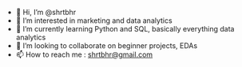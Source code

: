 - 👋 Hi, I’m @shrtbhr
- 👀 I’m interested in marketing and data analytics
- 🌱 I’m currently learning Python and SQL, basically everything data analytics
- 💞️ I’m looking to collaborate on beginner projects, EDAs
- 📫 How to reach me : shrtbhr@gmail.com 

<!---
shrtbhr/shrtbhr is a ✨ special ✨ repository because its `README.md` (this file) appears on your GitHub profile.
You can click the Preview link to take a look at your changes.
--->
